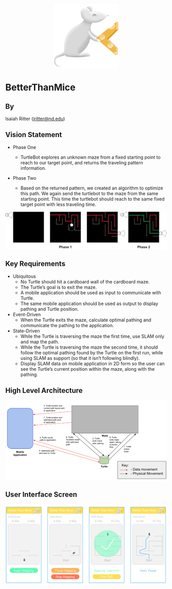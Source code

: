 <center><img src="./images/logo.png" width="200"></center>

# BetterThanMice

## By

Isaiah Ritter (iritter@nd.edu)

## Vision Statement

- Phase One

  - TurtleBot explores an unknown maze from a fixed starting point to reach to our target point, and returns the traveling pattern information.

- Phase Two
  - Based on the returned pattern, we created an algorithm to optimize this path. We again send the turtlebot to the maze from the same starting point. This time the turtlebot should reach to the same fixed target point with less traveling time.

<center><img src="./images/example_diagram.jpg" width="600"></center>

## Key Requirements

- Ubiquitous
  - No Turtle should hit a cardboard wall of the cardboard maze.
  - The Turtle’s goal is to exit the maze.
  - A mobile application should be used as input to communicate with Turtle.
  - The same mobile application should be used as output to display pathing and Turtle position.
- Event-Driven
  - When the Turtle exits the maze, calculate optimal pathing and communicate the pathing to the application.
- State-Driven
  - While the Turtle is traversing the maze the first time, use SLAM only and map the path.
  - While the Turtle is traversing the maze the second time, it should follow the optimal pathing found by the Turtle on the first run, while using SLAM as support (so that it isn’t following blindly).
  - Display SLAM data on mobile application in 2D form so the user can see the Turtle’s current position within the maze, along with the pathing.

## High Level Architecture

<center><img src="./images/high_level_architecture.png" width="600"></center>

## User Interface Screen

<center><img src="./images/user_interface.png" width="800"></center>
